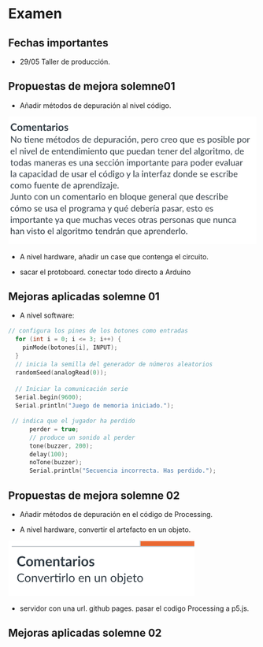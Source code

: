 # Examen

## Fechas importantes

- 29/05 Taller de producción.

## Propuestas de mejora solemne01

- Añadir métodos de depuración al nivel código.

![Feedback](./assets/feedback.png)

- A nivel hardware, añadir un case que contenga el circuito.

- sacar el protoboard. conectar todo directo a Arduino

## Mejoras aplicadas solemne 01

- A nivel software:

```cpp
// configura los pines de los botones como entradas
  for (int i = 0; i <= 3; i++) {
    pinMode(botones[i], INPUT);
  }
  // inicia la semilla del generador de números aleatorios
  randomSeed(analogRead(0));
  
  // Iniciar la comunicación serie
  Serial.begin(9600);
  Serial.println("Juego de memoria iniciado.");
```

``` cpp
 // indica que el jugador ha perdido
      perder = true;
      // produce un sonido al perder
      tone(buzzer, 200);
      delay(100);
      noTone(buzzer);
      Serial.println("Secuencia incorrecta. Has perdido.");
```

## Propuestas de mejora solemne 02

- Añadir métodos de depuración en el código de Processing.

- A nivel hardware, convertir el artefacto en un objeto.

![Feedback](./assets/feedback02.png)

- servidor con una url. github pages. pasar el codigo Processing a p5.js.

## Mejoras aplicadas solemne 02
